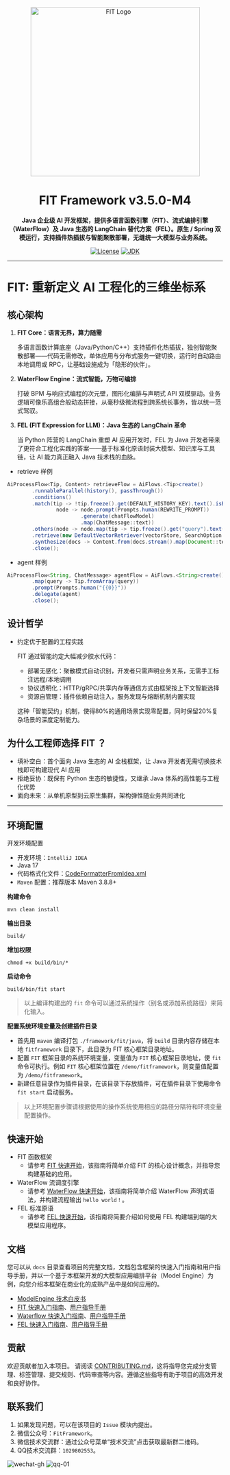 <div align="center">
  <img src="docs/resources/fit-logo.png" alt="FIT Logo" width="395">

# FIT Framework v3.5.0-M4

**Java 企业级 AI 开发框架，提供多语言函数引擎（FIT）、流式编排引擎（WaterFlow）及 Java 生态的 LangChain 替代方案（FEL）。原生 /
Spring 双模运行，支持插件热插拔与智能聚散部署，无缝统一大模型与业务系统。**

[![License](https://img.shields.io/badge/license-MIT-blue.svg)](https://opensource.org/license/MIT)
[![JDK](https://img.shields.io/badge/JDK-17-green.svg)](https://www.oracle.com/java/technologies/javase/jdk17-archive-downloads.html)
</div>

----------

# FIT: 重新定义 AI 工程化的三维坐标系

## 核心架构

1. **FIT Core：语言无界，算力随需**

   多语言函数计算底座（Java/Python/C++）支持插件化热插拔，独创智能聚散部署——代码无需修改，单体应用与分布式服务一键切换，运行时自动路由本地调用或
RPC，让基础设施成为「隐形的伙伴」。

2. **WaterFlow Engine：流式智能，万物可编排**

   打破 BPM 与响应式编程的次元壁，图形化编排与声明式 API 双模驱动。业务逻辑可像乐高组合般动态拼接，从毫秒级微流程到跨系统长事务，皆以统一范式驾驭。

3. **FEL (FIT Expression for LLM)：Java 生态的 LangChain 革命**

   当 Python 阵营的 LangChain 重塑 AI 应用开发时，FEL 为 Java 开发者带来了更符合工程化实践的答案——基于标准化原语封装大模型、知识库与工具链，让
AI 能力真正融入 Java 技术栈的血脉。

- retrieve 样例

``` java
AiProcessFlow<Tip, Content> retrieveFlow = AiFlows.<Tip>create()
        .runnableParallel(history(), passThrough())
        .conditions()
        .match(tip -> !tip.freeze().get(DEFAULT_HISTORY_KEY).text().isEmpty(),
                node -> node.prompt(Prompts.human(REWRITE_PROMPT))
                        .generate(chatFlowModel)
                        .map(ChatMessage::text))
        .others(node -> node.map(tip -> tip.freeze().get("query").text()))
        .retrieve(new DefaultVectorRetriever(vectorStore, SearchOption.custom().topK(1).build()))
        .synthesize(docs -> Content.from(docs.stream().map(Document::text).collect(Collectors.joining("\n\n"))))
        .close();
```

- agent 样例

``` java
AiProcessFlow<String, ChatMessage> agentFlow = AiFlows.<String>create()
        .map(query -> Tip.fromArray(query))
        .prompt(Prompts.human("{{0}}"))
        .delegate(agent)
        .close();
```

## 设计哲学

- 约定优于配置的工程实践

  FIT 通过智能约定大幅减少胶水代码：

    - 部署无感化：聚散模式自动识别，开发者只需声明业务关系，无需手工标注远程/本地调用
    - 协议透明化：HTTP/gRPC/共享内存等通信方式由框架按上下文智能选择 
    - 资源自管理：插件依赖自动注入，服务发现与熔断机制内置实现

  这种「智能契约」机制，使得80%的通用场景实现零配置，同时保留20%复杂场景的深度定制能力。

## 为什么工程师选择 FIT ？

- 填补空白：首个面向 Java 生态的 AI 全栈框架，让 Java 开发者无需切换技术栈即可构建现代 AI 应用
- 拒绝妥协：既保有 Python 生态的敏捷性，又继承 Java 体系的高性能与工程化优势
- 面向未来：从单机原型到云原生集群，架构弹性随业务共同进化

----------

## 环境配置

开发环境配置

- 开发环境：`IntelliJ IDEA`
- Java 17
- 代码格式化文件：[CodeFormatterFromIdea.xml](CodeFormatterFromIdea.xml)
- `Maven` 配置：推荐版本 Maven 3.8.8+

**构建命令**

```
mvn clean install
```

**输出目录**

```
build/
```

**增加权限**

```
chmod +x build/bin/*
```

**启动命令**

```
build/bin/fit start
```

> 以上编译构建出的 `fit` 命令可以通过系统操作（别名或添加系统路径）来简化输入。

**配置系统环境变量及创建插件目录**

- 首先用 `maven` 编译打包 `./framework/fit/java`，将 `build` 目录内容存储在本地 `fitframework` 目录下，此目录为 FIT 核心框架目录地址。
- 配置 `FIT` 框架目录的系统环境变量，变量值为 `FIT` 核心框架目录地址，使 `fit` 命令可执行。例如 `FIT` 核心框架位置在
  `/demo/fitframework`，则变量值配置为 `/demo/fitframework`。
- 新建任意目录作为插件目录，在该目录下存放插件，可在插件目录下使用命令 `fit start` 启动服务。

> 以上环境配置步骤请根据使用的操作系统使用相应的路径分隔符和环境变量配置操作。

## 快速开始

- FIT 函数框架
  - 请参考 [FIT 快速开始](framework%2Ffit%2Fjava%2FREADME.md)，该指南将简单介绍 FIT 的核心设计概念，并指导您构建基础的应用。
- WaterFlow 流调度引擎
  - 请参考 [WaterFlow 快速开始](framework%2Fwaterflow%2Fjava%2Fwaterflow-core%2FREADME.md)，该指南将简单介绍 WaterFlow
    声明式语法，并构建流程输出 `hello world！`。
- FEL 标准原语
  - 请参考 [FEL 快速开始](docs/framework/fel/java/quick-start-guide/01.%20模型.md)，该指南将简要介绍如何使用 FEL
    构建端到端的大模型应用程序。

## 文档

您可以从 `docs` 目录查看项目的完整文档，文档包含框架的快速入门指南和用户指导手册，并以一个基于本框架开发的大模型应用编排平台（Model
Engine）为例，向您介绍本框架在商业化的成熟产品中是如何应用的。

- [ModelEngine 技术白皮书](docs/model-engine-technical-white-paper/00.%20摘要.md)
- [FIT 快速入门指南](docs/framework/fit/java/quick-start-guide/01.%20构建基础%20Web%20应用.md)、[用户指导手册](docs/framework/fit/java/user-guide-book/01.%20插件%E3%80%81IoC%20容器和%20Bean.md)
- [Waterflow 快速入门指南](docs/framework/waterflow/java/quick-start-guide/01.%20介绍.md)、[用户指导手册](docs/framework/waterflow/java/user-guide-book.md)
- [FEL 快速入门指南](docs/framework/fel/java/quick-start-guide/01.%20模型.md)、[用户指导手册](docs/framework/fel/java/user-guide-book/01.%20AI%20流程.md)

## 贡献

欢迎贡献者加入本项目。
请阅读 [CONTRIBUTING.md](CONTRIBUTING.md)，这将指导您完成分支管理、标签管理、提交规则、代码审查等内容。遵循这些指导有助于项目的高效开发和良好协作。

## 联系我们

1. 如果发现问题，可以在该项目的 `Issue` 模块内提出。
2. 微信公众号：`FitFramework`。
3. 微信技术交流群：通过公众号菜单“技术交流”点击获取最新群二维码。
4. QQ技术交流群：`1029802553`。

![wechat-gh](docs/resources/qrcode_for_wechat_gh.png)
![qq-01](docs/resources/qrcode_for_qq_01.png)
